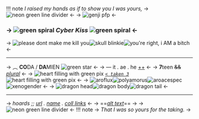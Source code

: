 !!! note 
	*I raised my hands as if to show you I was yours,*
-> ![neon green line divider](https://64.media.tumblr.com/fd0d13717d31598a92cb797eafa91a2a/0a462a2d919b02db-3f/s400x600/49c1da9a950e90257c2f48c99ea0a3b486eaef42.pnj) <-
-> ![genji pfp](https://files.catbox.moe/brt1f5.png) <-
### -> ![green spiral](https://64.media.tumblr.com/d53651c8742df21a09246888d8459da1/9a530f57905ff2e6-c3/s75x75_c1/84b009debc0aee767c924a7b5481330fe5625b75.gif) _Cyber Kiss_ ![green spiral](https://64.media.tumblr.com/d53651c8742df21a09246888d8459da1/9a530f57905ff2e6-c3/s75x75_c1/84b009debc0aee767c924a7b5481330fe5625b75.gif) <-
-> ![please dont make me kill you](https://graphic.neocities.org/image03.gif)![skull blinkie](https://graphic.neocities.org/a5fddbf7-1072-4ce2-af2e-9d0c6e4f2e2c.gif)![you're right, i AM a bitch](https://graphic.neocities.org/5a258244-ba5a-46e2-b222-e845b4d962ef.gif) <-
***
-> ︵ **CO**DA / **DA**MIEN ![green star](https://64.media.tumblr.com/38050dc9e8d291f943e7ec4ab98c5218/7d2bce6b62c2bc5b-0a/s75x75_c1/d89cf904762062cec4391f6580ad9de0bb6715a1.gif) <-
-> — it . ae . he [++](https://pronouns.cc/@Cyb3rK1ss) <-
-> **7**teen ~~&&~~ [*plural*](https://rentry.co/undeaddisaster) <-
-> ![heart filling with green pix](https://files.catbox.moe/b9auw4.gif) *[`< taken 3`](https://rentry.co/lucioluver)* ![heart filling with green pix](https://files.catbox.moe/b9auw4.gif) <-
-> ![aroflux](https://cdn.discordapp.com/emojis/1114027145723904100.webp?size=40&quality=lossless)![polyamorus](https://cdn.discordapp.com/emojis/1115014812041224202.webp?size=40&quality=lossless)![aroacespec](https://cdn.discordapp.com/emojis/1142908593742549092.webp?size=40&quality=lossless)![xenogender](https://cdn.discordapp.com/emojis/1115007774447902831.webp?size=40&quality=lossless) <-
-> ![dragon head](https://files.catbox.moe/fxwnr2.gif)![dragon body](https://files.catbox.moe/ugv5wn.gif)![dragon tail](https://files.catbox.moe/44fjca.gif) <-
***
-> *hoards ;; [url](https://rentry.co/cyb3rh0ard) . [name](https://rentry.co/cyberlips) . [coll links](https://rentry.co/cyb3rl1nked)* <-
-> ==[*alt text*](https://rentry.co/cyb3ralttext)== ->
-> ![neon green line divider](https://64.media.tumblr.com/fd0d13717d31598a92cb797eafa91a2a/0a462a2d919b02db-3f/s400x600/49c1da9a950e90257c2f48c99ea0a3b486eaef42.pnj) <-
!!! note
	-> *That I was so yours for the taking.* ->